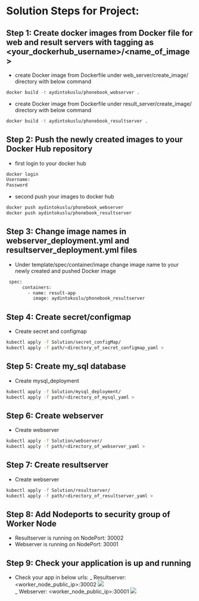 # Solution Steps for Project:

## Step 1: Create docker images from Docker file for web and result servers with tagging as <your_dockerhub_username>/<name_of_image>

- create Docker image from Dockerfile under web_server/create_image/ directory with below command

```bash
docker build -t aydintokuslu/phonebook_webserver .
```

- create Docker image from Dockerfile under result_server/create_image/ directory with below command

```bash
docker build -t aydintokuslu/phonebook_resultserver .
```

## Step 2: Push the newly created images to your Docker Hub repository

- first login to your docker hub

```bash
docker login
Username:
Password
```

- second push your images to docker hub

```bash
docker push aydintokuslu/phonebook_webserver
docker push aydintokuslu/phonebook_resultserver
```

## Step 3: Change image names in webserver_deployment.yml and resultserver_deployment.yml files

- Under template/spec/container/image change image name to your newly created and pushed Docker image

```sh
 spec:
      containers:
        - name: result-app
          image: aydintokuslu/phonebook_resultserver
```

## Step 4: Create secret/configmap

- Create secret and configmap

```bash
kubectl apply -f Solution/secret_configMap/
kubectl apply -f path/<directory_of_secret_configmap_yaml >
```

## Step 5: Create my_sql database

- Create mysql_deployment

```bash
kubectl apply -f Solution/mysql_deployment/
kubectl apply -f path/<directory_of_mysql_yaml >
```

## Step 6: Create webserver

- Create webserver

```bash
kubectl apply -f Solution/webserver/
kubectl apply -f path/<directory_of_webserver_yaml >
```

## Step 7: Create resultserver

- Create webserver

```bash
kubectl apply -f Solution/resultserver/
kubectl apply -f path/<directory_of_resultserver_yaml >
```

## Step 8: Add Nodeports to security group of Worker Node

- Resultserver is running on NodePort: 30002
- Webserver is running on NodePort: 30001

## Step 9: Check your application is up and running

- Check your app in below urls:
  _ Resultserver: <worker_node_public_ip>:30002
  ![](resultserver-via-Nodeport30002.png)  
   _ Webserver: <worker_node_public_ip>:30001
  ![](web-server-via-Nodeport30001.png)
